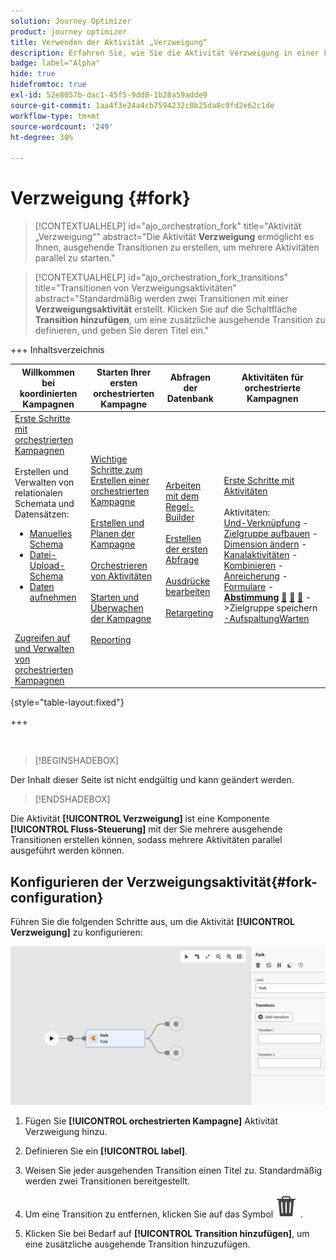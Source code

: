 ```yaml
---
solution: Journey Optimizer
product: journey optimizer
title: Verwenden der Aktivität „Verzweigung“
description: Erfahren Sie, wie Sie die Aktivität Verzweigung in einer koordinierten Kampagne verwenden
badge: label="Alpha"
hide: true
hidefromtoc: true
exl-id: 52e8057b-dac1-45f5-9dd0-1b28a59adde9
source-git-commit: 1aa4f3e24a4cb7594232c0b25da8c9fd2e62c1de
workflow-type: tm+mt
source-wordcount: '249'
ht-degree: 30%

---
```


# Verzweigung {#fork}

>[!CONTEXTUALHELP]
>id="ajo_orchestration_fork"
>title="Aktivität „Verzweigung“"
>abstract="Die Aktivität **Verzweigung** ermöglicht es Ihnen, ausgehende Transitionen zu erstellen, um mehrere Aktivitäten parallel zu starten."

>[!CONTEXTUALHELP]
>id="ajo_orchestration_fork_transitions"
>title="Transitionen von Verzweigungsaktivitäten"
>abstract="Standardmäßig werden zwei Transitionen mit einer **Verzweigungsaktivität** erstellt. Klicken Sie auf die Schaltfläche **Transition hinzufügen**, um eine zusätzliche ausgehende Transition zu definieren, und geben Sie deren Titel ein."

+++ Inhaltsverzeichnis

| Willkommen bei koordinierten Kampagnen | Starten Ihrer ersten orchestrierten Kampagne | Abfragen der Datenbank | Aktivitäten für orchestrierte Kampagnen |
|---|---|---|---|
| [Erste Schritte mit orchestrierten Kampagnen](gs-orchestrated-campaigns.md)<br/><br/>Erstellen und Verwalten von relationalen Schemata und Datensätzen:</br> <ul><li>[Manuelles Schema](manual-schema.md)</li><li>[Datei-Upload-Schema](file-upload-schema.md)</li><li>[Daten aufnehmen](ingest-data.md)</li></ul><br/><br/>[Zugreifen auf und Verwalten von orchestrierten Kampagnen](../access-manage-orchestrated-campaigns.md) | [Wichtige Schritte zum Erstellen einer orchestrierten Kampagne](../gs-campaign-creation.md)<br/><br/>[Erstellen und Planen der Kampagne](../create-orchestrated-campaign.md)<br/><br/>[Orchestrieren von Aktivitäten](../orchestrate-activities.md)<br/><br/>[Starten und Überwachen der Kampagne](../start-monitor-campaigns.md)<br/><br/>[Reporting](../reporting-campaigns.md) | [Arbeiten mit dem Regel-Builder](../orchestrated-rule-builder.md)<br/><br/>[Erstellen der ersten Abfrage](../build-query.md)<br/><br/>[Ausdrücke bearbeiten](../edit-expressions.md)<br/><br/>[Retargeting](../retarget.md) | [Erste Schritte mit Aktivitäten](about-activities.md)<br/><br/>Aktivitäten:<br/>[Und-Verknüpfung](and-join.md) - [Zielgruppe aufbauen](build-audience.md) - [Dimension ändern](change-dimension.md) - [Kanalaktivitäten](channels.md) - [Kombinieren](combine.md) - [Anreicherung](deduplication.md) - [Formulare](enrichment.md) - <b>[Abstimmung](fork.md)</b> [&#128279;](reconciliation.md) [&#128279;](save-audience.md) [&#128279;](split.md) ->Zielgruppe speichern[ -AufspaltungWarten](wait.md) |

{style="table-layout:fixed"}

+++


<br/>

>[!BEGINSHADEBOX]

Der Inhalt dieser Seite ist nicht endgültig und kann geändert werden.

>[!ENDSHADEBOX]

Die Aktivität **[!UICONTROL Verzweigung]** ist eine Komponente **[!UICONTROL Fluss-Steuerung]** mit der Sie mehrere ausgehende Transitionen erstellen können, sodass mehrere Aktivitäten parallel ausgeführt werden können.

## Konfigurieren der Verzweigungsaktivität{#fork-configuration}

Führen Sie die folgenden Schritte aus, um die Aktivität **[!UICONTROL Verzweigung]** zu konfigurieren:

![](../assets/workflow-fork.png)

1. Fügen Sie **[!UICONTROL orchestrierten Kampagne]** Aktivität Verzweigung hinzu.

1. Definieren Sie ein **[!UICONTROL label]**.

1. Weisen Sie jeder ausgehenden Transition einen Titel zu. Standardmäßig werden zwei Transitionen bereitgestellt.

1. Um eine Transition zu entfernen, klicken Sie auf das Symbol ![](../assets/do-not-localize/Smock_Delete_18_N.svg) .

1. Klicken Sie bei Bedarf auf **[!UICONTROL Transition hinzufügen]**, um eine zusätzliche ausgehende Transition hinzuzufügen.
